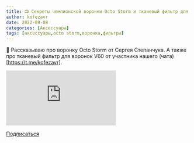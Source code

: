 ```yaml
---
title: 📺 Секреты чемпионской воронки Octo Storm и тканевый фильтр для V60
author: kofezavr
date: 2022-09-08
categories: [Аксессуары]
tags: [аксессуары,octo storm,воронка,фильтры]
---
```


📝 Рассказываю про воронку Octo Storm от Сергея Степанчука. А также про тканевый фильтр для воронок V60 от участника нашего (чата)[https://t.me/kofezavr].

<p><div class="youtube-wrapper"><iframe src="https://www.youtube.com/embed/jC_wRHrf_SI?controls=0" title="YouTube video player" frameborder="0" allow="accelerometer; autoplay; clipboard-write; encrypted-media; gyroscope; picture-in-picture" allowfullscreen></iframe></div></p>

<a class="play" href="https://www.youtube.com/c/Coffeesaurus?sub_confirmation=1"><i class="fab fa-youtube"></i> Подписаться</a>